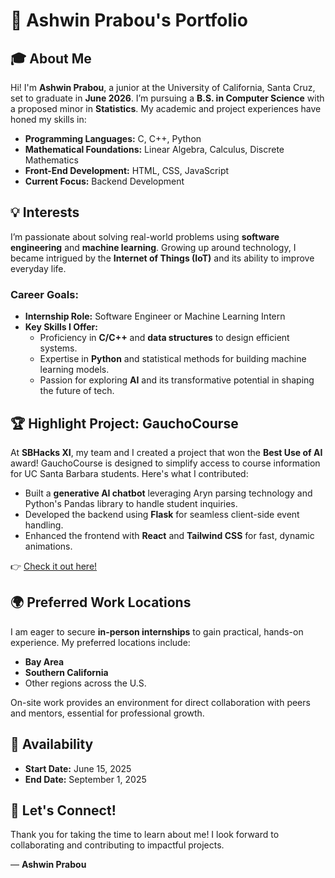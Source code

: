 # 👋 Ashwin Prabou's Portfolio  

## 🎓 About Me  
Hi! I'm **Ashwin Prabou**, a junior at the University of California, Santa Cruz, set to graduate in **June 2026**. I’m pursuing a **B.S. in Computer Science** with a proposed minor in **Statistics**. My academic and project experiences have honed my skills in:  

- **Programming Languages:** C, C++, Python  
- **Mathematical Foundations:** Linear Algebra, Calculus, Discrete Mathematics  
- **Front-End Development:** HTML, CSS, JavaScript  
- **Current Focus:** Backend Development  

## 💡 Interests  
I’m passionate about solving real-world problems using **software engineering** and **machine learning**. Growing up around technology, I became intrigued by the **Internet of Things (IoT)** and its ability to improve everyday life.  

### Career Goals:  
- **Internship Role:** Software Engineer or Machine Learning Intern  
- **Key Skills I Offer:**  
  - Proficiency in **C/C++** and **data structures** to design efficient systems.  
  - Expertise in **Python** and statistical methods for building machine learning models.  
  - Passion for exploring **AI** and its transformative potential in shaping the future of tech.  

## 🏆 Highlight Project: **GauchoCourse**  
At **SBHacks XI**, my team and I created a project that won the **Best Use of AI** award! GauchoCourse is designed to simplify access to course information for UC Santa Barbara students. Here's what I contributed:  

- Built a **generative AI chatbot** leveraging Aryn parsing technology and Python's Pandas library to handle student inquiries.  
- Developed the backend using **Flask** for seamless client-side event handling.  
- Enhanced the frontend with **React** and **Tailwind CSS** for fast, dynamic animations.  

👉 [Check it out here!](#)  

## 🌍 Preferred Work Locations  
I am eager to secure **in-person internships** to gain practical, hands-on experience. My preferred locations include:  
- **Bay Area**  
- **Southern California**  
- Other regions across the U.S.  

On-site work provides an environment for direct collaboration with peers and mentors, essential for professional growth.  

## 📅 Availability  
- **Start Date:** June 15, 2025  
- **End Date:** September 1, 2025  

## 🙌 Let's Connect!  
Thank you for taking the time to learn about me! I look forward to collaborating and contributing to impactful projects.  

— **Ashwin Prabou**  
